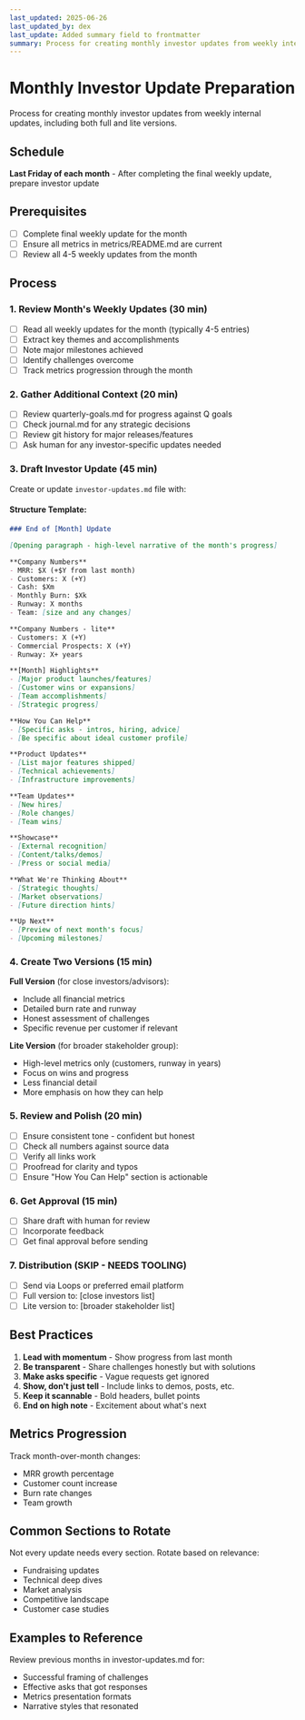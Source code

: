 ```yaml
---
last_updated: 2025-06-26
last_updated_by: dex
last_update: Added summary field to frontmatter
summary: Process for creating monthly investor updates from weekly internal updates
---
```


# Monthly Investor Update Preparation

Process for creating monthly investor updates from weekly internal updates, including both full and lite versions.

## Schedule

**Last Friday of each month** - After completing the final weekly update, prepare investor update

## Prerequisites

- [ ] Complete final weekly update for the month
- [ ] Ensure all metrics in metrics/README.md are current
- [ ] Review all 4-5 weekly updates from the month

## Process

### 1. Review Month's Weekly Updates (30 min)

- [ ] Read all weekly updates for the month (typically 4-5 entries)
- [ ] Extract key themes and accomplishments
- [ ] Note major milestones achieved
- [ ] Identify challenges overcome
- [ ] Track metrics progression through the month

### 2. Gather Additional Context (20 min)

- [ ] Review quarterly-goals.md for progress against Q goals
- [ ] Check journal.md for any strategic decisions
- [ ] Review git history for major releases/features
- [ ] Ask human for any investor-specific updates needed

### 3. Draft Investor Update (45 min)

Create or update `investor-updates.md` file with:

#### Structure Template:

```markdown
### End of [Month] Update

[Opening paragraph - high-level narrative of the month's progress]

**Company Numbers**
- MRR: $X (+$Y from last month)
- Customers: X (+Y)
- Cash: $Xm
- Monthly Burn: $Xk
- Runway: X months
- Team: [size and any changes]

**Company Numbers - lite**
- Customers: X (+Y)
- Commercial Prospects: X (+Y)
- Runway: X+ years

**[Month] Highlights**
- [Major product launches/features]
- [Customer wins or expansions]
- [Team accomplishments]
- [Strategic progress]

**How You Can Help**
- [Specific asks - intros, hiring, advice]
- [Be specific about ideal customer profile]

**Product Updates**
- [List major features shipped]
- [Technical achievements]
- [Infrastructure improvements]

**Team Updates**
- [New hires]
- [Role changes]
- [Team wins]

**Showcase**
- [External recognition]
- [Content/talks/demos]
- [Press or social media]

**What We're Thinking About**
- [Strategic thoughts]
- [Market observations]
- [Future direction hints]

**Up Next**
- [Preview of next month's focus]
- [Upcoming milestones]
```

### 4. Create Two Versions (15 min)

**Full Version** (for close investors/advisors):
- Include all financial metrics
- Detailed burn rate and runway
- Honest assessment of challenges
- Specific revenue per customer if relevant

**Lite Version** (for broader stakeholder group):
- High-level metrics only (customers, runway in years)
- Focus on wins and progress
- Less financial detail
- More emphasis on how they can help

### 5. Review and Polish (20 min)

- [ ] Ensure consistent tone - confident but honest
- [ ] Check all numbers against source data
- [ ] Verify all links work
- [ ] Proofread for clarity and typos
- [ ] Ensure "How You Can Help" section is actionable

### 6. Get Approval (15 min)

- [ ] Share draft with human for review
- [ ] Incorporate feedback
- [ ] Get final approval before sending

### 7. Distribution (SKIP - NEEDS TOOLING)

- [ ] Send via Loops or preferred email platform
- [ ] Full version to: [close investors list]
- [ ] Lite version to: [broader stakeholder list]

## Best Practices

1. **Lead with momentum** - Show progress from last month
2. **Be transparent** - Share challenges honestly but with solutions
3. **Make asks specific** - Vague requests get ignored
4. **Show, don't just tell** - Include links to demos, posts, etc.
5. **Keep it scannable** - Bold headers, bullet points
6. **End on high note** - Excitement about what's next

## Metrics Progression

Track month-over-month changes:
- MRR growth percentage
- Customer count increase
- Burn rate changes
- Team growth

## Common Sections to Rotate

Not every update needs every section. Rotate based on relevance:
- Fundraising updates
- Technical deep dives
- Market analysis
- Competitive landscape
- Customer case studies

## Examples to Reference

Review previous months in investor-updates.md for:
- Successful framing of challenges
- Effective asks that got responses
- Metrics presentation formats
- Narrative styles that resonated